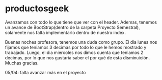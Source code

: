 # productosgeek

Avanzamos con todo lo que tiene que ver con el header. Ademas, tenemos un avance de BootStrap(dentro de la carpeta Proyecto Semestral), solamente nos falta implementarlo dentro de nuestro index.

Buenas noches profesora, tenemos una duda como grupo.
El dia lunes nos fijamos que teniamos 3 decimas por todo lo que le hemos mostrado y trabajado. Luego, el dia miercoles nos dimos cuenta que teniamos 2 decimas, por lo que nos gustaria saber el por qué de esta disminuición. Muchas gracias.


05/04: falta avanzar más en el proyecto
